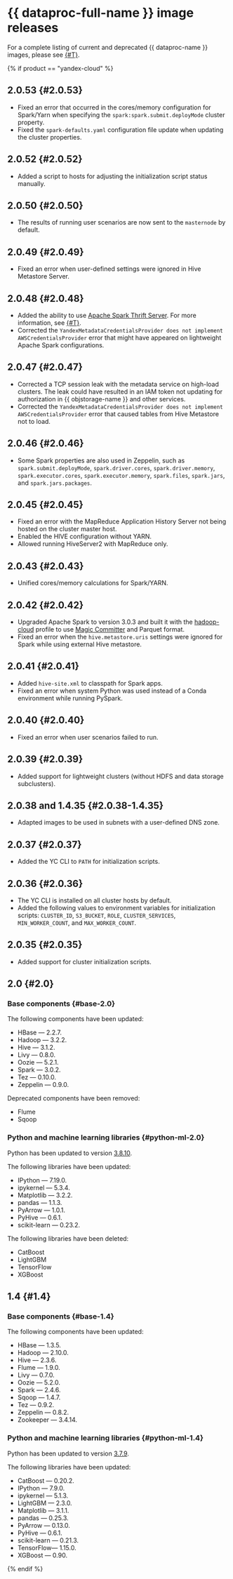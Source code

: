 # {{ dataproc-full-name }} image releases

For a complete listing of current and deprecated {{ dataproc-name }} images, please see [{#T}](../concepts/environment.md).

{% if product == "yandex-cloud" %}

## 2.0.53 {#2.0.53}

* Fixed an error that occurred in the cores/memory configuration for Spark/Yarn when specifying the `spark:spark.submit.deployMode` cluster property.
* Fixed the `spark-defaults.yaml` configuration file update when updating the cluster properties.

## 2.0.52 {#2.0.52}

* Added a script to hosts for adjusting the initialization script status manually.

## 2.0.50 {#2.0.50}

* The results of running user scenarios are now sent to the `masternode` by default.

## 2.0.49 {#2.0.49}

* Fixed an error when user-defined settings were ignored in Hive Metastore Server.

## 2.0.48 {#2.0.48}

* Added the ability to use [Apache Spark Thrift Server](https://spark.apache.org/docs/latest/sql-distributed-sql-engine.html). For more information, see [{#T}](../concepts/settings-list.md#spark-thrift-server).
* Corrected the `YandexMetadataCredentialsProvider does not implement AWSCredentialsProvider` error that might have appeared on lightweight Apache Spark configurations.

## 2.0.47 {#2.0.47}

* Corrected a TCP session leak with the metadata service on high-load clusters. The leak could have resulted in an IAM token not updating for authorization in {{ objstorage-name }} and other services.
* Corrected the `YandexMetadataCredentialsProvider does not implement AWSCredentialsProvider` error that caused tables from Hive Metastore not to load.

## 2.0.46 {#2.0.46}

* Some Spark properties are also used in Zeppelin, such as `spark.submit.deployMode`, `spark.driver.cores`, `spark.driver.memory`, `spark.executor.cores`, `spark.executor.memory`, `spark.files`, `spark.jars`, and `spark.jars.packages`.

## 2.0.45 {#2.0.45}

* Fixed an error with the MapReduce Application History Server not being hosted on the cluster master host.
* Enabled the HIVE configuration without YARN.
* Allowed running HiveServer2 with MapReduce only.

## 2.0.43 {#2.0.43}

* Unified cores/memory calculations for Spark/YARN.

## 2.0.42 {#2.0.42}

* Upgraded Apache Spark to version 3.0.3 and built it with the [hadoop-cloud](https://spark.apache.org/docs/3.0.3/cloud-integration.html) profile to use [Magic Committer](https://hadoop.apache.org/docs/r3.2.3/hadoop-aws/tools/hadoop-aws/committers.html#Using_the_Magic_committer) and Parquet format.
* Fixed an error when the `hive.metastore.uris` settings were ignored for Spark while using external Hive metastore.

## 2.0.41 {#2.0.41}

* Added `hive-site.xml` to classpath for Spark apps.
* Fixed an error when system Python was used instead of a Conda environment while running PySpark.

## 2.0.40 {#2.0.40}

* Fixed an error when user scenarios failed to run.

## 2.0.39 {#2.0.39}

* Added support for lightweight clusters (without HDFS and data storage subclusters).

## 2.0.38 and 1.4.35 {#2.0.38-1.4.35}

* Adapted images to be used in subnets with a user-defined DNS zone.

## 2.0.37 {#2.0.37}

* Added the YC CLI to `PATH` for initialization scripts.

## 2.0.36 {#2.0.36}

* The YC CLI is installed on all cluster hosts by default.
* Added the following values to environment variables for initialization scripts: `CLUSTER_ID`, `S3_BUCKET`, `ROLE`, `CLUSTER_SERVICES`, `MIN_WORKER_COUNT`, and `MAX_WORKER_COUNT`.

## 2.0.35 {#2.0.35}

* Added support for cluster initialization scripts.

## 2.0 {#2.0}

### Base components {#base-2.0}

The following components have been updated:

* HBase — 2.2.7.
* Hadoop — 3.2.2.
* Hive — 3.1.2.
* Livy — 0.8.0.
* Oozie — 5.2.1.
* Spark — 3.0.2.
* Tez — 0.10.0.
* Zeppelin — 0.9.0.

Deprecated components have been removed:

* Flume
* Sqoop

### Python and machine learning libraries {#python-ml-2.0}

Python has been updated to version [3.8.10](https://docs.python.org/3.8/whatsnew/changelog.html#python-3-8-10-final "Change log").

The following libraries have been updated:

* IPython — 7.19.0.
* ipykernel — 5.3.4.
* Matplotlib — 3.2.2.
* pandas — 1.1.3.
* PyArrow — 1.0.1.
* PyHive — 0.6.1.
* scikit-learn — 0.23.2.

The following libraries have been deleted:

* CatBoost
* LightGBM
* TensorFlow
* XGBoost

## 1.4 {#1.4}

### Base components {#base-1.4}

The following components have been updated:

* HBase — 1.3.5.
* Hadoop — 2.10.0.
* Hive — 2.3.6.
* Flume — 1.9.0.
* Livy — 0.7.0.
* Oozie — 5.2.0.
* Spark — 2.4.6.
* Sqoop — 1.4.7.
* Tez — 0.9.2.
* Zeppelin — 0.8.2.
* Zookeeper — 3.4.14.

### Python and machine learning libraries {#python-ml-1.4}

Python has been updated to version [3.7.9](https://docs.python.org/3.7/whatsnew/changelog.html#python-3-7-9-final "Change log").

The following libraries have been updated:

* CatBoost — 0.20.2.
* IPython — 7.9.0.
* ipykernel — 5.1.3.
* LightGBM — 2.3.0.
* Matplotlib — 3.1.1.
* pandas — 0.25.3.
* PyArrow — 0.13.0.
* PyHive — 0.6.1.
* scikit-learn — 0.21.3.
* TensorFlow— 1.15.0.
* XGBoost — 0.90.

{% endif %}
